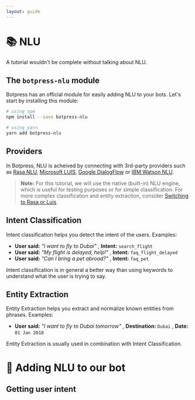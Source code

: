 ```yaml
---
layout: guide
---
```


# 📚 NLU

A tutorial wouldn't be complete without talking about NLU.

## The `botpress-nlu` module

Botpress has an official module for easily adding NLU to your bots. Let's start by installing this module:

```bash
# using npm
npm install --save botpress-nlu

# using yarn
yarn add botpress-nlu
```

## Providers

In Botpress, NLU is acheived by connecting with 3rd-party providers such as [Rasa NLU](http://nlu.rasa.ai), [Microsoft LUIS](https://www.luis.ai/), [Google DialogFlow](dialogflow.com) or [IBM Watson NLU](https://www.ibm.com/watson/services/natural-language-understanding/).

> **Note:** For this tutorial, we will use the native (built-in) NLU engine, which is useful for testing purposes or for simple classification. For more complex classification and entity extraction, consider [Switching to Rasa or Luis](https://github.com/botpress/botpress-nlu).

## Intent Classification

Intent classification helps you detect the intent of the users. Examples:
- **User said:** *"I want to fly to Dubai"* , **Intent:** `search_flight`
- **User said:** *"My flight is delayed, help!"* , **Intent:** `faq_flight_delayed`
- **User said:** *"Can I bring a pet abroad?"* , **Intent:** `faq_pet`

Intent classification is in general a better way than using keywords to understand what the user is trying to say.

## Entity Extraction

Entity Extraction helps you extract and normalize known entities from phrases. Examples:
- **User said:** *"I want to fly to Dubai tomorrow"* , **Destination:** `Dubai` , **Date:** `01 Jan 2018` 

Entity Extraction is usually used in combination with Intent Classification.

# 🔨 Adding NLU to our bot

## Getting user intent
